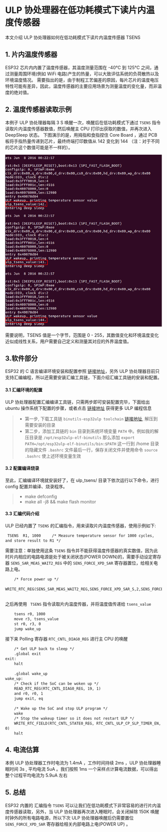 # ULP 协处理器在低功耗模式下读片内温度传感器

本文介绍 ULP 协处理器如何在低功耗模式下读片内温度传感器 TSENS 

## 1. 片内温度传感器
ESP32 芯片内内置了温度传感器，其温度测量范围在 -40℃ 到 125℃ 之间，通过测量周围环境(例如 WiFi 电路)产生的热量，可以大致评估系统的负荷散热以及环境温度情况。
需要指出的是，由于制程工艺偏差的原因，每片芯片的温度电压特性可能有差异，因此，温度传感器的主要应用场景为测量温度的变化量，而非温度的绝对值。

## 2. 温度传感器读取示例
本例子 ULP 协处理器每隔 3 S 唤醒一次，唤醒后在低功耗模式下通过 `TSENS` 指令读取片内温度传感器数值，然后唤醒主 CPU 打印出获取的数值，并再次进入 DeepSleep 状态。
下图演示的是，用拇指和食指捏住 Core Board ，通过 PCB 板将手指热量传递到芯片，最终终端打印数值从 142 变化到 144 （注：对于不同的芯片这个数值可能是不一样的）。

![](../../../documents/_static/ulp_tsens/tsens.png)

需要说明，TSENS 值是一个字节，范围是 0 - 255，其数值变化和环境温度变化近似成线性关系，用户需要自己定义和测量其对应的外界温度值。

## 3.软件部分
ESP32 的 C 语言编译环境安装和配置参照 [链接地址](https://esp-idf.readthedocs.io/en/latest/get-started/index.html#setup-toolchain)，另外 ULP 协处理器目前只支持汇编编程，所以还需要安装汇编工具链，下面介绍汇编工具链的安装和配置。
#### 3.1 汇编环境的配置
ULP 协处理器配置汇编编译工具链，只需两步即可安装配置完毕，下面给出 ubuntu 操作系统下配置的步骤，或者点击 [链接地址](http://esp-idf.readthedocs.io/en/latest/api-guides/ulp.html) 获得更多 ULP 编程信息
>* 第一步, 下载工具链 `binutils-esp32ulp toolchain`  [链接地址]( https://github.com/espressif/binutils-esp32ulp/wiki#downloads), 解压到需要安装的目录
>* 第二步，添加工具链的 `bin` 目录到系统环境变量 `PATH` 中。例如我的解压目录是 `/opt/esp32ulp-elf-binutils` 那么添加 `export PATH=/opt/esp32ulp-elf-binutils/bin:$PATH` 这一行到 /home 目录的隐藏文件 `.bashrc` 文件最后一行，保存关闭文件并使用命令 `source .bashrc` 使上述环境变量生效

#### 3.2 配置编译烧录
至此，汇编编译环境就安装好了，在 ulp_tsens/ 目录下依次运行以下命令，进行 config 配置并编译、烧录程序。
>* make defconfig
>* make all -j8 && make flash monitor


#### 3.3 汇编代码介绍

ULP 已经内置了 `TSENS` 的汇编指令，用来读取片内温度传感器，使用示例如下:
```
 TSENS  R1, 1000     /* Measure temperature sensor for 1000 cycles, and store result to R1 */                  
```

需要注意：单独使用这条 `TSENS` 指令并不能获得温度传感器的真实数值，因为此时片内相应的电路电源是处于被关闭状态(POWER DOWN)的，需要手动设定寄存器 `SENS_SAR_MEAS_WAIT2_REG` 中的 `SENS_FORCE_XPD_SAR` 寄存器置位，给相关电路上电。

```
	/* Force power up */
	WRITE_RTC_REG(SENS_SAR_MEAS_WAIT2_REG,SENS_FORCE_XPD_SAR_S,2,SENS_FORCE_XPD_SAR_PU)
    
```

之后再使用 ` TSENS` 指令读取片内温度传器，并将温度值传递给 `tsens_value` 
```
	tsens r0, 1000
	move r3, tsens_value
	st r0, r3, 0	
	jump wake_up

```
接下来 Polling 寄存器 `RTC_CNTL_DIAG0_REG` 进行主 CPU 的唤醒

```
	/* Get ULP back to sleep */
	.global exit
exit:
	halt

	.global wake_up
wake_up:
	/* Check if the SoC can be woken up */
	READ_RTC_REG(RTC_CNTL_DIAG0_REG, 19, 1)
	and r0, r0, 1
	jump exit, eq

	/* Wake up the SoC and stop ULP program */
	wake
	/* Stop the wakeup timer so it does not restart ULP */
	WRITE_RTC_FIELD(RTC_CNTL_STATE0_REG, RTC_CNTL_ULP_CP_SLP_TIMER_EN, 0)
	halt
```
## 4. 电流估算
本例 ULP 协处理器工作时电流为 1.4mA ，工作时间持续 2ms ，ULP 协处理器睡眠时间 3s , 平均电流 5uA 。我们按照 1ms 一个采样点计算电流数据，可以得出整个过程平均电流为 5.9uA 左右 

## 5. 总结
ESP32 内置的 汇编指令 `TSENS` 可以让我们在低功耗模式下非常容易的进行片内温度传感器读取，另外，当 ULP 协处理器再次进入睡眠时，会关闭掉除 150K 唤醒时钟外的所有电路电源，所以下次 ULP 协处理器唤醒后仍需要置位 `SENS_FORCE_XPD_SAR` 寄存器给相关内部电路上电(POWER UP) 。


 